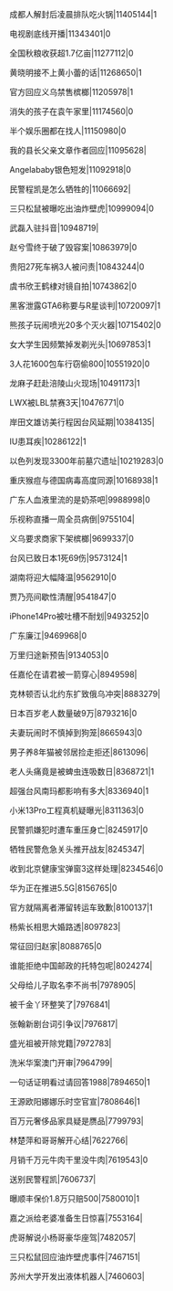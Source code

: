 成都人解封后凌晨排队吃火锅|11405144|1

电视剧底线开播|11343401|0

全国秋粮收获超1.7亿亩|11277112|0

黄晓明接不上黄小蕾的话|11268650|1

官方回应义乌禁售槟榔|11205978|1

消失的孩子在袁午家里|11174560|0

半个娱乐圈都在找人|11150980|0

我的县长父亲文章作者回应|11095628|

Angelababy银色短发|11092918|0

民警程凯是怎么牺牲的|11066692|

三只松鼠被曝吃出油炸壁虎|10999094|0

武磊入驻抖音|10948719|

赵兮雪终于破了毁容案|10863979|0

贵阳27死车祸3人被问责|10843244|0

虞书欣王鹤棣对镜自拍|10743862|0

黑客泄露GTA6称要与R星谈判|10720097|1

熊孩子玩闹喷光20多个灭火器|10715402|0

女大学生因频繁掉发剃光头|10697853|1

3人花1600包车行窃偷800|10551920|0

龙麻子赶赴涪陵山火现场|10491173|1

LWX被LBL禁赛3天|10476771|0

岸田文雄访美行程因台风延期|10384135|

IU患耳疾|10286122|1

以色列发现3300年前墓穴遗址|10219283|0

重庆猴痘与德国病毒高度同源|10168938|1

广东人血液里流的是奶茶吧|9988998|0

乐视称直播一周全员病倒|9755104|

义乌要求商家下架槟榔|9699337|0

台风已致日本1死69伤|9573124|1

湖南将迎大幅降温|9562910|0

贾乃亮间歇性清醒|9541847|0

iPhone14Pro被吐槽不耐划|9493252|0

广东廉江|9469968|0

万里归途新预告|9134053|0

任嘉伦在请君被一箭穿心|8949598|

克林顿否认北约东扩致俄乌冲突|8883279|

日本百岁老人数量破9万|8793216|0

夫妻玩闹时不慎掉到狗笼|8665943|0

男子养8年猫被邻居捡走拒还|8613096|

老人头痛竟是被蜱虫连吸数日|8368721|1

超强台风南玛都影响有多大|8336940|1

小米13Pro工程真机疑曝光|8311363|0

民警抓嫌犯时遭车重压身亡|8245917|0

牺牲民警危急关头推开战友|8245347|

收到北京健康宝弹窗3这样处理|8234546|0

华为正在推进5.5G|8156765|0

官方就隔离者滞留转运车致歉|8100137|1

杨紫长相思大婚路透|8097823|

常征回归赵家|8088765|0

谁能拒绝中国邮政的托特包呢|8024274|

父母给儿子取名李不尚书|7978905|

被千金丫环整笑了|7976841|

张翰新剧台词引争议|7976817|

盛光祖被开除党籍|7972783|

洗米华案澳门开审|7964799|

一句话证明看过请回答1988|7894650|1

王源欧阳娜娜乐时空官宣|7808646|1

百万元奢侈品家具疑是赝品|7799793|

林楚萍和哥哥解开心结|7622766|

月销千万元牛肉干里没牛肉|7619543|0

送别民警程凯|7606737|

曝顺丰保价1.8万只赔500|7580010|1

嘉之派给老婆准备生日惊喜|7553164|

虎哥解说小杨哥豪华座驾|7482057|

三只松鼠回应油炸壁虎事件|7467151|

苏州大学开发出液体机器人|7460603|

